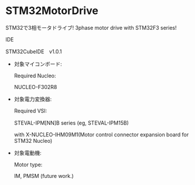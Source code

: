 # STM32MotorDrive
  STM32で3相モータドライブ!
  3phase motor drive with STM32F3 series!

  IDE
  
  STM32CubeIDE　v1.0.1



- 対象マイコンボード:

  Required Nucleo: 

  NUCLEO-F302R8
  
- 対象電力変換器:

  Required VSI:

  STEVAL-IPM[NN]B series (eg, STEVAL-IPM15B)　
  
  with X-NUCLEO-IHM09M1(Motor control connector expansion board for STM32 Nucleo)


- 対象電動機:

  Motor type:

  IM, PMSM (future work.)


